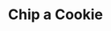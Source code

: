 ---
title: "Chip a Cookie"
url: /caracas/chip-a-cookie-av-principal-las-vegas-de-petare/
shop: Konditorei
---